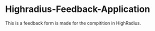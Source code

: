 # Highradius-Feedback-Application
This is a feedback form is made for the compitition in HighRadius.
